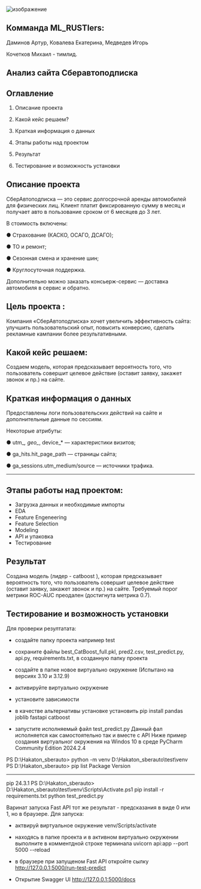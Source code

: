 ![изображение](https://github.com/user-attachments/assets/9167b267-5441-46e8-b2c3-189efa005c36)


## Комманда ML_RUSTlers:

Даминов Артур, Ковалева Екатерина, Медведев Игорь

Кочетков Михаил - тимлид.





## **Анализ сайта Сберавтоподписка**
## Оглавление

1. Описание проекта

2. Какой кейс решаем?

3. Краткая информация о данных

4. Этапы работы над проектом

5. Результат

6. Тестирование и возможность установки

## Описание проекта

СберАвтоподписка — это сервис долгосрочной аренды автомобилей для физических лиц. Клиент платит фиксированную сумму в месяц и получает авто в пользование сроком от 6 месяцев до 3 лет.

В стоимость включены:

●	Страхование (КАСКО, ОСАГО, ДСАГО);

●	ТО и ремонт;

●	Сезонная смена и хранение шин;

●	Круглосуточная поддержка.

Дополнительно можно заказать консьерж-сервис — доставка автомобиля в сервис и обратно.


## Цель проекта : 

Компания «СберАвтоподписка» хочет увеличить эффективность сайта: улучшить пользовательский опыт, повысить конверсию, сделать рекламные кампании более результативными. 

## Какой кейс решаем:

Создаем модель, которая предсказывает вероятность того, что пользователь совершит целевое действие (оставит заявку, закажет звонок и пр.) на сайте.

## Краткая информация о данных

Предоставлены логи пользовательских действий на сайте и дополнительные данные по сессиям.

Некоторые атрибуты:

●	utm_*, geo_*, device_* — характеристики визитов;

●	ga_hits.hit_page_path — страницы сайта;

●	ga_sessions.utm_medium/source — источники трафика.

________________________________________

## Этапы работы над проектом:

* Загрузка данных и необходимые импорты
* EDA
* Feature Engeneering
* Feature Selection
* Modeling 
* API и упаковка
* Тестирование

## Результат

Создана  модель (лидер - catboost ), которая предсказывает вероятность того, что пользователь совершит целевое действие (оставит заявку, закажет звонок и пр.) на сайте. Требуемый порог метрики ROC-AUC преодален (достигнута метрика 0.7). 

## Тестирование и возможность установки

Для  проверки резултатата:

* создайте  папку проекта  например test
* сохраните файлы best_CatBoost_full.pkl, pred2.csv, test_predict.py, api.py, requirements.txt, в созданную  папку  проекта
* создайте в папке  новое виртуально окружение (Испытано  на версиях 3.10 и 3.12.9)
* активируйте виртуально окружение
* установите зависимости 
* в качестве альтернативы установке  установить pip install pandas joblib fastapi catboost

* запустите исполняемый файл test_predict.py Данный фал исполняется как самостоятельно так и вместе с API
Ниже  пример создания виртуальног окружения  на Windos 10  в  среде PyCharm Community Edition 2024.2.4

PS D:\Hakaton_sberauto> python -m venv D:\Hakaton_sberauto\test\venv
PS D:\Hakaton_sberauto> pip list
Package Version
------- -------
pip     24.3.1
PS D:\Hakaton_sberauto> D:\Hakaton_sberauto\test\venv\Scripts\Activate.ps1
pip install -r requirements.txt
python test_predict.py

Варинат запуска Fast API тот же  результат - предсказания в виде  0 или 1, но в браузере.
Для  запуска:
* актвируй  виртуальное  окружение
venv/Scripts/activate
* находясь в папке  проекта и в активном виртуально окружении выполните в комментдной строке терминала 
uvicorn api:app --port 5000 --reload
* в  браузере при  запущеном Fast API откройте сылку
http://127.0.0.1:5000/run-test-predict

* Открытие Swagger UI
 http://127.0.0.1:5000/docs
